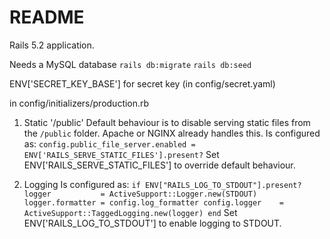 # README

Rails 5.2 application.

Needs a MySQL database
`rails db:migrate`
`rails db:seed`

ENV['SECRET_KEY_BASE'] for secret key (in config/secret.yaml)

in config/initializers/production.rb
1. Static '/public'
Default behaviour is to disable serving static files from the `/public` folder.
Apache or NGINX already handles this.
Is configured as:
`config.public_file_server.enabled = ENV['RAILS_SERVE_STATIC_FILES'].present?`
Set ENV['RAILS_SERVE_STATIC_FILES'] to override default behaviour.

2. Logging
Is configured as:
`if ENV["RAILS_LOG_TO_STDOUT"].present?
  logger           = ActiveSupport::Logger.new(STDOUT)
  logger.formatter = config.log_formatter
  config.logger    = ActiveSupport::TaggedLogging.new(logger)
end`
Set ENV['RAILS_LOG_TO_STDOUT'] to enable logging to STDOUT.
